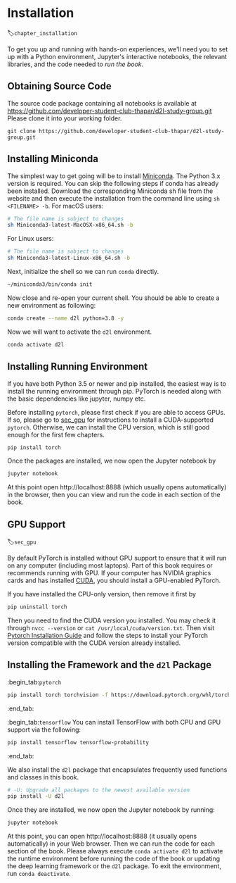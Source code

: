 # Installation
:label:`chapter_installation`

To get you up and running with hands-on experiences, we'll need you to set up with a Python environment, Jupyter's interactive notebooks, the relevant libraries, and the code needed to *run the book*.

## Obtaining Source Code

The source code package containing all notebooks is available at https://github.com/developer-student-club-thapar/d2l-study-group.git Please clone it into your working folder.

```
git clone https://github.com/developer-student-club-thapar/d2l-study-group.git
```

## Installing Miniconda

The simplest way to get going will be to install
[Miniconda](https://conda.io/en/latest/miniconda.html). The Python 3.x version
is required. You can skip the following steps if conda has already been installed.
Download the corresponding Miniconda sh file from the website
and then execute the installation from the command line
using `sh <FILENAME> -b`. For macOS users:

```bash
# The file name is subject to changes
sh Miniconda3-latest-MacOSX-x86_64.sh -b
```


For Linux users:

```bash
# The file name is subject to changes
sh Miniconda3-latest-Linux-x86_64.sh -b
```


Next, initialize the shell so we can run `conda` directly.

```bash
~/miniconda3/bin/conda init
```


Now close and re-open your current shell. You should be able to create a new
environment as following:

```bash
conda create --name d2l python=3.8 -y
```

Now we will want to activate the `d2l` environment.

```bash
conda activate d2l
```

## Installing Running Environment

If you have both Python 3.5 or newer and pip installed, the easiest way is to install the running environment through pip. PyTorch is needed along with the basic dependencies like jupyter, numpy etc.

Before installing `pytorch`, please first check if you are able to access GPUs. If so, please go to [sec_gpu](#sec_gpu) for instructions to install a CUDA-supported `pytorch`. Otherwise, we can install the CPU version, which is still good enough for the first few chapters.  

```bash
pip install torch
```

Once the packages are installed, we now open the Jupyter notebook by

```bash
jupyter notebook
```

At this point open http://localhost:8888 (which usually opens automatically) in the browser, then you can view and run the code in each section of the book.

<h2 id="sec_gpu">GPU Support</h2>

:label:`sec_gpu`

By default PyTorch is installed without GPU support to ensure that it will run on any computer (including most laptops). Part of this book requires or recommends running with GPU. If your computer has NVIDIA graphics cards and has installed [CUDA](https://developer.nvidia.com/cuda-downloads), you should install a GPU-enabled PyTorch. 

If you have installed the CPU-only version, then remove it first by

```bash
pip uninstall torch
```

Then you need to find the CUDA version you installed. You may check it through `nvcc --version` or `cat /usr/local/cuda/version.txt`.
Then visit [Pytorch Installation Guide](https://pytorch.org/) and follow the steps to install your PyTorch version compatible with the CUDA version already installed.


## Installing the Framework and the `d2l` Package

:begin_tab:`pytorch`

```bash
pip install torch torchvision -f https://download.pytorch.org/whl/torch_stable.html
```


:end_tab:

:begin_tab:`tensorflow`
You can install TensorFlow with both CPU and GPU support via the following:

```bash
pip install tensorflow tensorflow-probability
```


:end_tab:


We also install the `d2l` package that encapsulates frequently used
functions and classes in this book.

```bash
# -U: Upgrade all packages to the newest available version
pip install -U d2l
```


Once they are installed, we now open the Jupyter notebook by running:

```bash
jupyter notebook
```


At this point, you can open http://localhost:8888 (it usually opens automatically) in your Web browser. Then we can run the code for each section of the book.
Please always execute `conda activate d2l` to activate the runtime environment
before running the code of the book or updating the deep learning framework or the `d2l` package.
To exit the environment, run `conda deactivate`.


